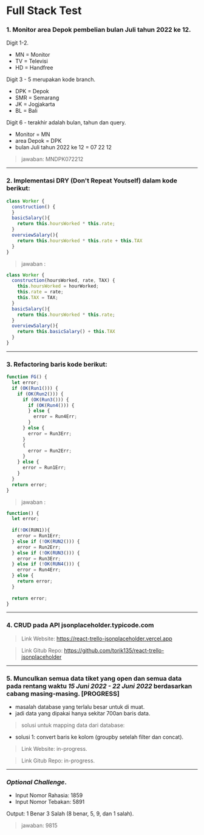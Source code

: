 # Full Stack Test
### 1. Monitor area Depok pembelian bulan Juli tahun 2022 ke 12.

Digit 1-2.

- MN = Monitor
- TV = Televisi
- HD = Handfree

Digit 3 - 5 merupakan kode branch.

- DPK = Depok
- SMR = Semarang
- JK = Jogjakarta
- BL = Bali

Digit 6 - terakhir adalah bulan, tahun dan query.
- Monitor = MN
- area Depok = DPK
- bulan Juli tahun 2022 ke 12 = 07 22 12
>jawaban: MNDPK072212
---

### 2. Implementasi DRY (Don't Repeat Youtself) dalam kode berikut:
```javascript
class Worker {
  construction() {
  }
  basicSalary(){
    return this.hoursWorked * this.rate;
  }
  overviewSalary(){
    return this.hoursWorked * this.rate + this.TAX
  }
}
```

>jawaban :
```javascript
class Worker {
  construction(hoursWorked, rate, TAX) {
    this.hoursWorked = hourWorked;
    this.rate = rate;
    this.TAX = TAX;
  }
  basicSalary(){
    return this.hoursWorked * this.rate;
  }
  overviewSalary(){
    return this.basicSalary() + this.TAX
  }
}
```
---

### 3. Refactoring baris kode berikut:
```javascript
function FG() {
  let error;
  if (OK(Run1())) {
    if (OK(Run2())) {
      if (OK(Run3())) {
        if (OK(Run4())) {
        } else {
          error = Run4Err;
        }
      } else {
        error = Run3Err;
      }
      {
        error = Run2Err;
      }
    } else {
      error = Run1Err;
    }
  }
  return error;
}
```

>jawaban :

```javascript
function() {
  let error;
  
  if(!OK(RUN1)){
    error = Run1Err;
  } else if (!OK(RUN2())) {
    error = Run2Err;
  } else if (!OK(RUN3())) {
    error = Run3Err;
  } else if (!OK(RUN4())) {
    error = Run4Err;
  } else {
    return error;
  }
  
  return error;
}
```

---

### 4. CRUD pada API jsonplaceholder.typicode.com
>Link Website: https://react-trello-jsonplaceholder.vercel.app

>Link Gitub Repo: https://github.com/torik135/react-trello-jsonplaceholder
---

### 5. Munculkan semua data tiket yang open dan semua data pada rentang waktu _15 Juni 2022 - 22 Juni 2022_ berdasarkan cabang masing-masing. [PROGRESS]

- masalah database yang terlalu besar untuk di muat.
- jadi data yang dipakai hanya sekitar 700an baris data.

>solusi untuk mapping data dari database:
- solusi 1: convert baris ke kolom (groupby setelah filter dan concat).

>Link Website: in-progress.

>Link Gitub Repo: in-progress.
---

### ***Optional Challenge***.
- Input Nomor Rahasia: 1859
- Input Nomor Tebakan: 5891

Output: 1 Benar 3 Salah (8 benar, 5, 9, dan 1 salah).

>jawaban: 9815
